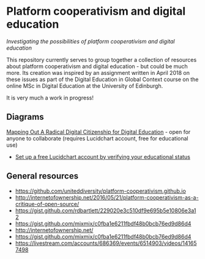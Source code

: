# Platform cooperativism and digital education
_Investigating the possibilities of platform cooperativism and digital education_

This repository currently serves to group together a collection of resources about platform cooperativism and digital education - but could be much more. Its creation was inspired by an assignment written in April 2018 on these issues as part of the Digital Education in Global Context course on the online MSc in Digital Education at the University of Edinburgh.

It is very much a work in progress!

## Diagrams
[Mapping Out A Radical Digital Citizenship for Digital Education](https://www.lucidchart.com/documents/edit/57c19ef7-329f-4541-91ed-6edd0a44436c/0) - open for anyone to collaborate (requires Lucidchart account, free for educational use)
- [Set up a free Lucidchart account by verifying your educational status](https://www.lucidchart.com/pages/usecase/education)

## General resources
- https://github.com/uniteddiversity/platform-cooperativism.github.io
- http://internetofownership.net/2016/05/21/platform-cooperativism-as-a-critique-of-open-source/
- https://gist.github.com/rdbartlett/229020e3c510df9e695b5e10806e3a12
- https://gist.github.com/mixmix/c0fba1e6211fbdf48b0bcb76ed9d86d4
- http://internetofownership.net/
- https://gist.github.com/mixmix/c0fba1e6211fbdf48b0bcb76ed9d86d4
- https://livestream.com/accounts/686369/events/6514903/videos/141657498
